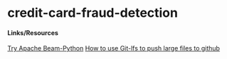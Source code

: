 # credit-card-fraud-detection

#### Links/Resources
[Try Apache Beam-Python](https://colab.research.google.com/github/apache/beam/blob/master/examples/notebooks/get-started/try-apache-beam-py.ipynb#scrollTo=GOOk81Jj_yUy)
[How to use Git-lfs to push large files to github](https://medium.com/junior-dev/how-to-use-git-lfs-large-file-storage-to-push-large-files-to-github-41c8db1e2d65)